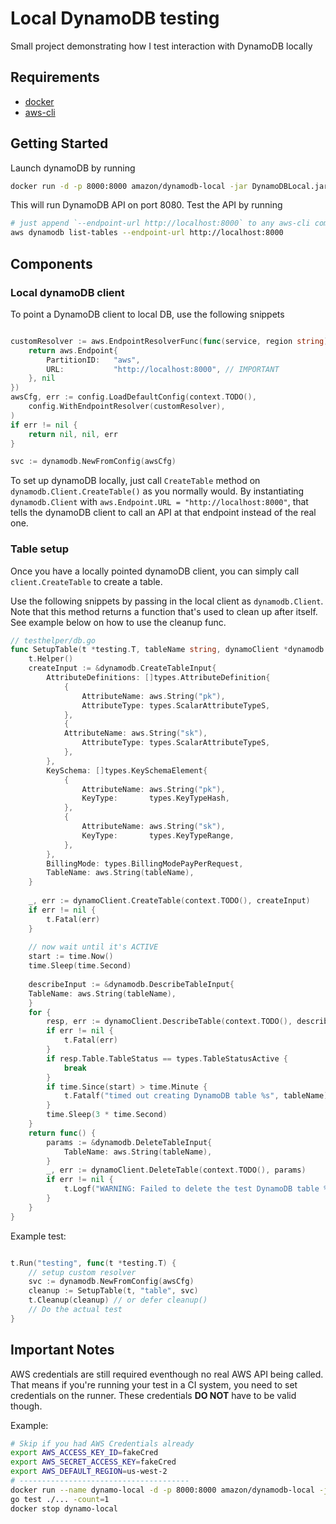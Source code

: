 # Local DynamoDB testing
Small project demonstrating how I test interaction with DynamoDB locally


## Requirements
- [docker](https://docs.docker.com/get-docker/)
- [aws-cli](https://aws.amazon.com/cli/)

## Getting Started

Launch dynamoDB by running
```bash
docker run -d -p 8000:8000 amazon/dynamodb-local -jar DynamoDBLocal.jar -sharedDb
```

This will run DynamoDB API on port 8080. Test the API by running
```bash
# just append `--endpoint-url http://localhost:8000` to any aws-cli command to test
aws dynamodb list-tables --endpoint-url http://localhost:8000
```

## Components



### Local dynamoDB client
To point a DynamoDB client to local DB, use the following snippets
```go

customResolver := aws.EndpointResolverFunc(func(service, region string) (aws.Endpoint, error) {
    return aws.Endpoint{
        PartitionID:   "aws",
        URL:           "http://localhost:8000", // IMPORTANT
    }, nil
})
awsCfg, err := config.LoadDefaultConfig(context.TODO(),
    config.WithEndpointResolver(customResolver),
)
if err != nil {
    return nil, nil, err
}

svc := dynamodb.NewFromConfig(awsCfg)
```

To set up dynamoDB locally, just call `CreateTable` method on `dynamodb.Client.CreateTable()` as you normally would. 
By instantiating `dynamodb.Client` with `aws.Endpoint.URL = "http://localhost:8000"`, that tells the dynamoDB client 
to call an API at that endpoint instead of the real one.


### Table setup
Once you have a locally pointed dynamoDB client, you can simply call `client.CreateTable`
to create a table.

Use the following snippets by passing in the local client as `dynamodb.Client`. Note that this 
method returns a function that's used to clean up after itself. See example below on how to use the cleanup func.
```go
// testhelper/db.go
func SetupTable(t *testing.T, tableName string, dynamoClient *dynamodb.Client) func(){
    t.Helper()
    createInput := &dynamodb.CreateTableInput{
        AttributeDefinitions: []types.AttributeDefinition{
            {
                AttributeName: aws.String("pk"),
                AttributeType: types.ScalarAttributeTypeS,
            },
            {
            AttributeName: aws.String("sk"),
                AttributeType: types.ScalarAttributeTypeS,
            },
        },
        KeySchema: []types.KeySchemaElement{
            {
                AttributeName: aws.String("pk"),
                KeyType:       types.KeyTypeHash,
            },
            {
                AttributeName: aws.String("sk"),
                KeyType:       types.KeyTypeRange,
            },
        },
        BillingMode: types.BillingModePayPerRequest,
        TableName: aws.String(tableName),
    }
    
    _, err := dynamoClient.CreateTable(context.TODO(), createInput)
    if err != nil {
        t.Fatal(err)
    }
    
    // now wait until it's ACTIVE
    start := time.Now()
    time.Sleep(time.Second)
    
    describeInput := &dynamodb.DescribeTableInput{
    TableName: aws.String(tableName),
    }
    for {
        resp, err := dynamoClient.DescribeTable(context.TODO(), describeInput)
        if err != nil {
            t.Fatal(err)
        }
        if resp.Table.TableStatus == types.TableStatusActive {
            break
        }
        if time.Since(start) > time.Minute {
            t.Fatalf("timed out creating DynamoDB table %s", tableName)
        }
        time.Sleep(3 * time.Second)
    }
    return func() {
        params := &dynamodb.DeleteTableInput{
            TableName: aws.String(tableName),
        }
        _, err := dynamoClient.DeleteTable(context.TODO(), params)
        if err != nil {
            t.Logf("WARNING: Failed to delete the test DynamoDB table %q", err)
        }
    }
}

```

Example test:
```go

t.Run("testing", func(t *testing.T) {
    // setup custom resolver
    svc := dynamodb.NewFromConfig(awsCfg)
    cleanup := SetupTable(t, "table", svc)
    t.Cleanup(cleanup) // or defer cleanup()
    // Do the actual test
}
```

## Important Notes

AWS credentials are still required eventhough no real AWS API being called.
That means if you're running your test in a CI system, you need to set credentials on the runner.
These credentials **DO NOT** have to be valid though.

Example:
```bash
# Skip if you had AWS Credentials already
export AWS_ACCESS_KEY_ID=fakeCred
export AWS_SECRET_ACCESS_KEY=fakeCred
export AWS_DEFAULT_REGION=us-west-2
# --------------------------------------
docker run --name dynamo-local -d -p 8000:8000 amazon/dynamodb-local -jar DynamoDBLocal.jar -sharedDb 
go test ./... -count=1 
docker stop dynamo-local 
```

